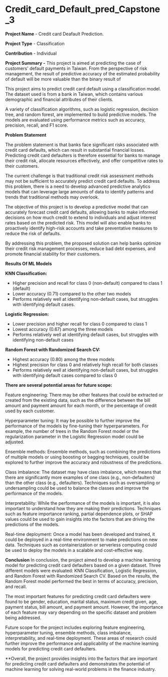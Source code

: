 # Credit_card_Default_pred_Capstone_3

**Project Name** - Credit card Deafault Prediction.

**Project Type** - Classification

**Contribution** - Individual

**Project Summary -** This project is aimed at predicting the case of customers' default payments in Taiwan. From the perspective of risk management, the result of predictive accuracy of the estimated probability of default will be more valuable than the binary result of

This project aims to predict credit card default using a classification model. The dataset used is from a bank in Taiwan, which contains various demographic and financial attributes of their clients.

A variety of classification algorithms, such as logistic regression, decision tree, and random forest, are implemented to build predictive models. The models are evaluated using performance metrics such as accuracy, precision, recall, and F1 score.


**Problem Statement**

The problem statement is that banks face significant risks associated with credit card defaults, which can result in substantial financial losses. Predicting credit card defaulters is therefore essential for banks to manage their credit risk, allocate resources effectively, and offer competitive rates to their customers.

The current challenge is that traditional credit risk assessment methods may not be sufficient to accurately predict credit card defaults. To address this problem, there is a need to develop advanced predictive analytics models that can leverage large amounts of data to identify patterns and trends that traditional methods may overlook.

The objective of this project is to develop a predictive model that can accurately forecast credit card defaults, allowing banks to make informed decisions on how much credit to extend to individuals and adjust interest rates based on the predicted risk. This model will also enable banks to proactively identify high-risk accounts and take preventative measures to reduce the risk of defaults.

By addressing this problem, the proposed solution can help banks optimize their credit risk management processes, reduce bad debt expenses, and promote financial stability for their customers.

**Results Of ML Models**

**KNN Classification:**

* Higher precision and recall for class 0 (non-default) compared to class 1 (default)
* Lower accuracy (0.71) compared to the other two models
* Performs relatively well at identifying non-default cases, but struggles with identifying default cases.

**Logistic Regression:**

* Lower precision and higher recall for class 0 compared to class 1
* Lowest accuracy (0.67) among the three models
* Performs relatively well at identifying default cases, but struggles with identifying non-default cases

**Random Forest with Randomized Search CV:**

* Highest accuracy (0.80) among the three models
* Highest precision for class 0 and relatively high recall for both classes
* Performs relatively well at identifying non-default cases, but struggles with identifying default cases compared to class 0

**There are several potential areas for future scope:**

Feature engineering: There may be other features that could be extracted or created from the existing data, such as the difference between the bill amount and payment amount for each month, or the percentage of credit used by each customer.

Hyperparameter tuning: It may be possible to further improve the performance of the models by fine-tuning their hyperparameters. For example, the number of trees in the Random Forest model or the regularization parameter in the Logistic Regression model could be adjusted.

Ensemble methods: Ensemble methods, such as combining the predictions of multiple models or using boosting or bagging techniques, could be explored to further improve the accuracy and robustness of the predictions.

Class imbalance: The dataset may have class imbalance, which means that there are significantly more examples of one class (e.g., non-defaulters) than the other class (e.g., defaulters). Techniques such as oversampling or undersampling could be used to balance the classes and improve the performance of the models.

Interpretability: While the performance of the models is important, it is also important to understand how they are making their predictions. Techniques such as feature importance ranking, partial dependence plots, or SHAP values could be used to gain insights into the factors that are driving the predictions of the models.

Real-time deployment: Once a model has been developed and trained, it could be deployed in a real-time environment to make predictions on new data. Techniques such as containerization or serverless computing could be used to deploy the models in a scalable and cost-effective way.

**Conclusion**
In conclusion, the project aimed to develop a machine learning model for predicting credit card defaulters based on a given dataset. Three different models were evaluated: KNN Classification, Logistic Regression, and Random Forest with Randomized Search CV. Based on the results, the Random Forest model performed the best in terms of accuracy, precision, and recall.

The most important features for predicting credit card defaulters were found to be gender, education, marital status, maximum credit given, age, payment status, bill amount, and payment amount. However, the importance of each feature may vary depending on the specific dataset and problem being addressed.

Future scope for the project includes exploring feature engineering, hyperparameter tuning, ensemble methods, class imbalance, interpretability, and real-time deployment. These areas of research could further improve the performance and applicability of the machine learning models for predicting credit card defaulters.

**Overall, the project provides insights into the factors that are important for predicting credit card defaulters and demonstrates the potential of machine learning for solving real-world problems in the finance industry.
